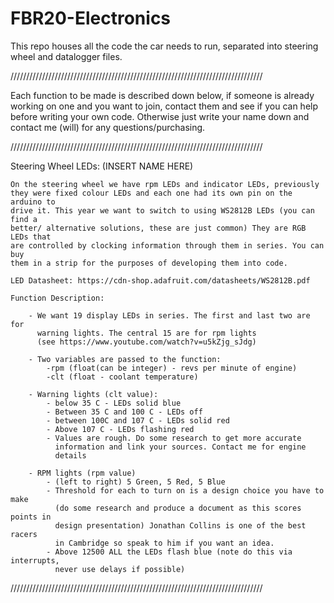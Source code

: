 # FBR20-Electronics

This repo houses all the code the car needs to run, separated into steering 
wheel and datalogger files.

////////////////////////////////////////////////////////////////////////////////

Each function to be made is described down below, if someone is already working
on one and you want to join, contact them and see if you can help before writing
your own code. Otherwise just write your name down and contact me (will) for
any questions/purchasing.

////////////////////////////////////////////////////////////////////////////////

Steering Wheel LEDs: (INSERT NAME HERE)

    On the steering wheel we have rpm LEDs and indicator LEDs, previously
    they were fixed colour LEDs and each one had its own pin on the arduino to 
    drive it. This year we want to switch to using WS2812B LEDs (you can find a 
    better/ alternative solutions, these are just common) They are RGB LEDs that
    are controlled by clocking information through them in series. You can buy 
    them in a strip for the purposes of developing them into code.
    
    LED Datasheet: https://cdn-shop.adafruit.com/datasheets/WS2812B.pdf
    
    Function Description:
    
        - We want 19 display LEDs in series. The first and last two are for
          warning lights. The central 15 are for rpm lights
          (see https://www.youtube.com/watch?v=u5kZjg_sJdg)
          
        - Two variables are passed to the function:
            -rpm (float(can be integer) - revs per minute of engine)
            -clt (float - coolant temperature)
            
        - Warning lights (clt value):
            - below 35 C - LEDs solid blue
            - Between 35 C and 100 C - LEDs off
            - between 100C and 107 C - LEDs solid red
            - Above 107 C - LEDs flashing red
            - Values are rough. Do some research to get more accurate
              information and link your sources. Contact me for engine 
              details
        
        - RPM lights (rpm value)
            - (left to right) 5 Green, 5 Red, 5 Blue
            - Threshold for each to turn on is a design choice you have to make 
              (do some research and produce a document as this scores points in 
              design presentation) Jonathan Collins is one of the best racers
              in Cambridge so speak to him if you want an idea.
            - Above 12500 ALL the LEDs flash blue (note do this via interrupts, 
              never use delays if possible)
             
////////////////////////////////////////////////////////////////////////////////
